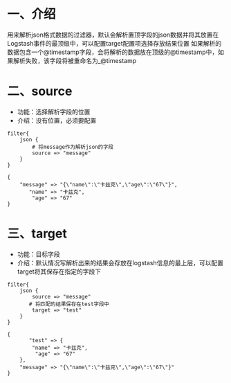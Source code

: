 # 一、介绍
用来解析json格式数据的过滤器，默认会解析置顶字段的json数据并将其放置在Logstash事件的最顶级中，可以配置target配置项选择存放结果位置
如果解析的数据包含一个@timestamp字段，会将解析的数据放在顶级的@timestamp中，如果解析失败，该字段将被重命名为_@timestamp

# 二、source

- 功能：选择解析字段的位置
- 介绍：没有位置，必须要配置

```
filter{
    json {
    	# 将message作为解析json的字段
        source => "message"
    }
}
```

```
{
    "message" => "{\"name\":\"卡兹克\",\"age\":\"67\"}",
       "name" => "卡兹克",
        "age" => "67"
}
```

# 三、target

- 功能：目标字段
- 介绍：默认情况写解析出来的结果会存放在logstash信息的最上层，可以配置target将其保存在指定的字段下

```
filter{
    json {
        source => "message"
       # 将匹配的结果保存在test字段中
        target => "test"
    }
}
```

```
{
       "test" => {
        "name" => "卡兹克",
         "age" => "67"
    },
    "message" => "{\"name\":\"卡兹克\",\"age\":\"67\"}"
}
```
